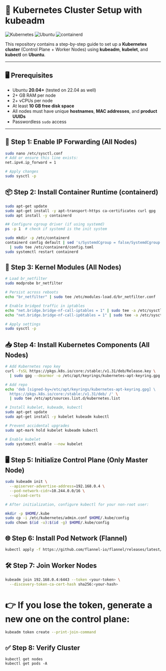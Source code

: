 # 🚀 Kubernetes Cluster Setup with kubeadm

![Kubernetes](https://img.shields.io/badge/Kubernetes-Cluster-blue?logo=kubernetes)
![Ubuntu](https://img.shields.io/badge/Ubuntu-20.04%2B-orange?logo=ubuntu)
![containerd](https://img.shields.io/badge/Runtime-containerd-green)

This repository contains a step-by-step guide to set up a **Kubernetes cluster** (Control Plane + Worker Nodes) using **kubeadm**, **kubelet**, and **kubectl** on **Ubuntu**.

---

## 🖥️ Prerequisites

- Ubuntu **20.04+** (tested on 22.04 as well)  
- 2+ GB RAM per node  
- 2+ vCPUs per node  
- At least **10 GB free disk space**  
- All nodes must have unique **hostnames**, **MAC addresses**, and **product UUIDs**  
- Passwordless `sudo` access  

---

## 🔧 Step 1: Enable IP Forwarding (All Nodes)

```bash
sudo nano /etc/sysctl.conf
# Add or ensure this line exists:
net.ipv4.ip_forward = 1

# Apply changes
sudo sysctl -p
```

## 📦 Step 2: Install Container Runtime (containerd)

```bash
sudo apt-get update
sudo apt-get install -y apt-transport-https ca-certificates curl gpg
sudo apt install -y containerd

## Configure cgroup driver (if using systemd)
ps -p 1  # check if systemd is the init system

sudo mkdir -p /etc/containerd
containerd config default | sed 's/SystemdCgroup = false/SystemdCgroup = true/' \
  | sudo tee /etc/containerd/config.toml
sudo systemctl restart containerd
```

## 🌉 Step 3: Kernel Modules (All Nodes)

```bash
# Load br_netfilter
sudo modprobe br_netfilter

# Persist across reboots
echo "br_netfilter" | sudo tee /etc/modules-load.d/br_netfilter.conf

# Enable bridged traffic in iptables
echo "net.bridge.bridge-nf-call-iptables = 1" | sudo tee -a /etc/sysctl.conf
echo "net.bridge.bridge-nf-call-ip6tables = 1" | sudo tee -a /etc/sysctl.conf

# Apply settings
sudo sysctl -p
```

## 📥 Step 4: Install Kubernetes Components (All Nodes)

```bash
# Add Kubernetes repo key
curl -fsSL https://pkgs.k8s.io/core:/stable:/v1.31/deb/Release.key \
  | sudo gpg --dearmor -o /etc/apt/keyrings/kubernetes-apt-keyring.gpg

# Add repo
echo 'deb [signed-by=/etc/apt/keyrings/kubernetes-apt-keyring.gpg] \
  https://pkgs.k8s.io/core:/stable:/v1.31/deb/ /' \
  | sudo tee /etc/apt/sources.list.d/kubernetes.list

# Install kubelet, kubeadm, kubectl
sudo apt-get update
sudo apt-get install -y kubelet kubeadm kubectl

# Prevent accidental upgrades
sudo apt-mark hold kubelet kubeadm kubectl

# Enable kubelet
sudo systemctl enable --now kubelet
```

## 🖥️ Step 5: Initialize Control Plane (Only Master Node)

```bash
sudo kubeadm init \
  --apiserver-advertise-address=192.168.0.4 \
  --pod-network-cidr=10.244.0.0/16 \
  --upload-certs

# After initialization, configure kubectl for your non-root user:

mkdir -p $HOME/.kube
sudo cp -i /etc/kubernetes/admin.conf $HOME/.kube/config
sudo chown $(id -u):$(id -g) $HOME/.kube/config
```

## 🌐 Step 6: Install Pod Network (Flannel)
```bash
kubectl apply -f https://github.com/flannel-io/flannel/releases/latest/download/kube-flannel.yml
```

## 🛠️ Step 7: Join Worker Nodes
```bash
kubeadm join 192.168.0.4:6443 --token <your-token> \
  --discovery-token-ca-cert-hash sha256:<your-hash>
```

# 👉 If you lose the token, generate a new one on the control plane:
```bash
kubeadm token create --print-join-command
```

## ✅ Step 8: Verify Cluster
```
kubectl get nodes
kubectl get pods -A
```
